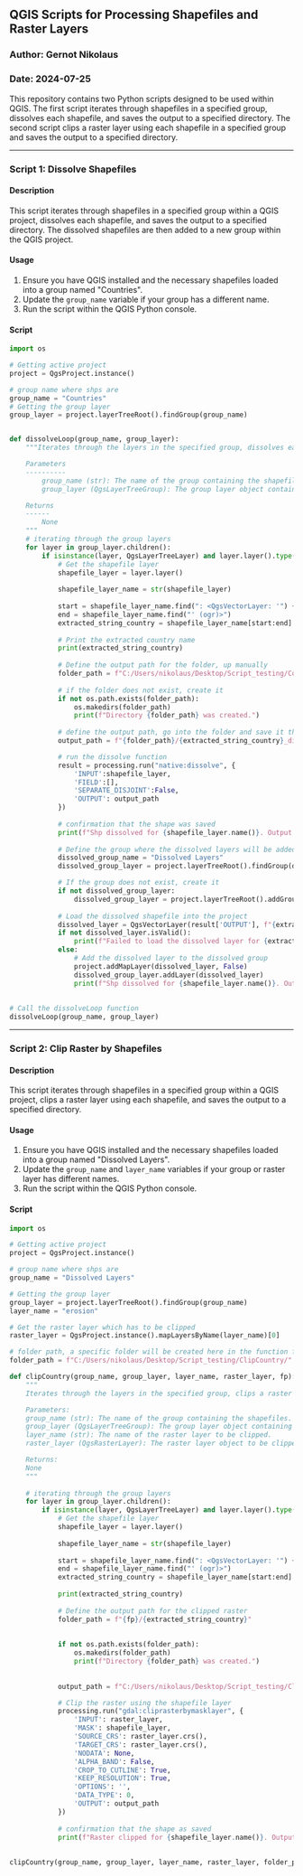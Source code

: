 
## QGIS Scripts for Processing Shapefiles and Raster Layers

### Author: Gernot Nikolaus
### Date: 2024-07-25

This repository contains two Python scripts designed to be used within QGIS. The first script iterates through shapefiles in a specified group, dissolves each shapefile, and saves the output to a specified directory. The second script clips a raster layer using each shapefile in a specified group and saves the output to a specified directory.

---

### Script 1: Dissolve Shapefiles

#### Description
This script iterates through shapefiles in a specified group within a QGIS project, dissolves each shapefile, and saves the output to a specified directory. The dissolved shapefiles are then added to a new group within the QGIS project.

#### Usage
1. Ensure you have QGIS installed and the necessary shapefiles loaded into a group named "Countries".
2. Update the `group_name` variable if your group has a different name.
3. Run the script within the QGIS Python console.

#### Script
```python
import os

# Getting active project
project = QgsProject.instance()

# group name where shps are
group_name = "Countries"
# Getting the group layer
group_layer = project.layerTreeRoot().findGroup(group_name)


def dissolveLoop(group_name, group_layer):
    """Iterates through the layers in the specified group, dissolves each shapefile, and saves the output.

    Parameters
    ----------
        group_name (str): The name of the group containing the shapefiles.
        group_layer (QgsLayerTreeGroup): The group layer object containing the shapefiles.

    Returns
    ------
        None
    """
    # iterating through the group layers
    for layer in group_layer.children():
        if isinstance(layer, QgsLayerTreeLayer) and layer.layer().type() == QgsMapLayer.VectorLayer:
            # Get the shapefile layer
            shapefile_layer = layer.layer()
            
            shapefile_layer_name = str(shapefile_layer)
            
            start = shapefile_layer_name.find(": <QgsVectorLayer: '") + len(": <QgsVectorLayer:'")
            end = shapefile_layer_name.find("' (ogr)>")
            extracted_string_country = shapefile_layer_name[start:end]
            
            # Print the extracted country name
            print(extracted_string_country)
            
            # Define the output path for the folder, up manually
            folder_path = f"C:/Users/nikolaus/Desktop/Script_testing/Countries Dissolve/{extracted_string_country}"
            
            # if the folder does not exist, create it
            if not os.path.exists(folder_path):
                os.makedirs(folder_path)
                print(f"Directory {folder_path} was created.")
            
            # define the output path, go into the folder and save it there
            output_path = f"{folder_path}/{extracted_string_country}_dissolved.shp"

            # run the dissolve function
            result = processing.run("native:dissolve", {
                'INPUT':shapefile_layer,
                'FIELD':[],
                'SEPARATE_DISJOINT':False,
                'OUTPUT': output_path
            })
            
            # confirmation that the shape was saved
            print(f"Shp dissolved for {shapefile_layer.name()}. Output saved as {output_path}")
            
            # Define the group where the dissolved layers will be added
            dissolved_group_name = "Dissolved Layers"
            dissolved_group_layer = project.layerTreeRoot().findGroup(dissolved_group_name)

            # If the group does not exist, create it
            if not dissolved_group_layer:
                dissolved_group_layer = project.layerTreeRoot().addGroup(dissolved_group_name)
                        
            # Load the dissolved shapefile into the project
            dissolved_layer = QgsVectorLayer(result['OUTPUT'], f"{extracted_string_country}_dissolved", "ogr")
            if not dissolved_layer.isValid():
                print(f"Failed to load the dissolved layer for {extracted_string_country}")
            else:
                # Add the dissolved layer to the dissolved group
                project.addMapLayer(dissolved_layer, False)
                dissolved_group_layer.addLayer(dissolved_layer)
                print(f"Shp dissolved for {shapefile_layer.name()}. Output saved as {output_path}")
            
            
# Call the dissolveLoop function
dissolveLoop(group_name, group_layer)
```

---

### Script 2: Clip Raster by Shapefiles

#### Description
This script iterates through shapefiles in a specified group within a QGIS project, clips a raster layer using each shapefile, and saves the output to a specified directory.

#### Usage
1. Ensure you have QGIS installed and the necessary shapefiles loaded into a group named "Dissolved Layers".
2. Update the `group_name` and `layer_name` variables if your group or raster layer has different names.
3. Run the script within the QGIS Python console.

#### Script
```python
import os

# Getting active project
project = QgsProject.instance()

# group name where shps are
group_name = "Dissolved Layers"

# Getting the group layer
group_layer = project.layerTreeRoot().findGroup(group_name)
layer_name = "erosion"

# Get the raster layer which has to be clipped
raster_layer = QgsProject.instance().mapLayersByName(layer_name)[0]

# folder path, a specific folder will be created here in the function for each layer
folder_path = f"C:/Users/nikolaus/Desktop/Script_testing/ClipCountry/"

def clipCountry(group_name, group_layer, layer_name, raster_layer, fp):
    """
    Iterates through the layers in the specified group, clips a raster layer using each shapefile, and saves the output.

    Parameters:
    group_name (str): The name of the group containing the shapefiles.
    group_layer (QgsLayerTreeGroup): The group layer object containing the shapefiles.
    layer_name (str): The name of the raster layer to be clipped.
    raster_layer (QgsRasterLayer): The raster layer object to be clipped.

    Returns:
    None
    """
    
    # iterating through the group layers
    for layer in group_layer.children():
        if isinstance(layer, QgsLayerTreeLayer) and layer.layer().type() == QgsMapLayer.VectorLayer:
            # Get the shapefile layer
            shapefile_layer = layer.layer()
            
            shapefile_layer_name = str(shapefile_layer)
            
            start = shapefile_layer_name.find(": <QgsVectorLayer: '") + len(": <QgsVectorLayer:'")
            end = shapefile_layer_name.find("' (ogr)>")
            extracted_string_country = shapefile_layer_name[start:end]
            
            print(extracted_string_country)
            
            # Define the output path for the clipped raster
            folder_path = f"{fp}/{extracted_string_country}"
            
            
            if not os.path.exists(folder_path):
                os.makedirs(folder_path)
                print(f"Directory {folder_path} was created.")
            
            
            output_path = f"C:/Users/nikolaus/Desktop/Script_testing/ClipCountry/{extracted_string_country}/test.tif"

            # Clip the raster using the shapefile layer
            processing.run("gdal:cliprasterbymasklayer", {
                'INPUT': raster_layer,
                'MASK': shapefile_layer,
                'SOURCE_CRS': raster_layer.crs(),
                'TARGET_CRS': raster_layer.crs(),
                'NODATA': None,
                'ALPHA_BAND': False,
                'CROP_TO_CUTLINE': True,
                'KEEP_RESOLUTION': True,
                'OPTIONS': '',
                'DATA_TYPE': 0,
                'OUTPUT': output_path
            })
            
            # confirmation that the shape as saved
            print(f"Raster clipped for {shapefile_layer.name()}. Output saved as {output_path}")
 
 
clipCountry(group_name, group_layer, layer_name, raster_layer, folder_path)
```
